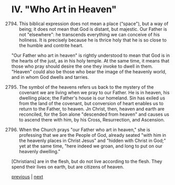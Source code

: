 # IV. "Who Art in Heaven"

2794. This biblical expression does not mean a place (“space"), but a way of being; it does not mean that God is distant, but majestic. Our Father is not "elsewhere": he transcends everything we can conceive of his holiness. It is precisely because he is thrice holy that he is so close to the humble and contrite heart.

"Our Father who art in heaven" is rightly understood to mean that God is in the hearts of the just, as in his holy temple. At the same time, it means that those who pray should desire the one they invoke to dwell in them. "Heaven" could also be those who bear the image of the heavenly world, and in whom God dwells and tarries.

2795. The symbol of the heavens refers us back to the mystery of the covenant we are living when we pray to our Father. He is in heaven, his dwelling place; the Father's house is our homeland. Sin has exiled us from the land of the covenant, but conversion of heart enables us to return to the Father, to heaven. Jn Christ, then, heaven and earth are reconciled, for the Son alone "descended from heaven" and causes us to ascend there with him, by his Cross, Resurrection, and Ascension.

2796. When the Church prays "our Father who art in heaven," she is professing that we are the People of God, already seated "with him in the heavenly places in Christ Jesus" and "hidden with Christ in God;" yet at the same time, "here indeed we groan, and long to put on our heavenly dwelling."

[Christians] are in the flesh, but do not live according to the flesh. They spend their lives on earth, but are citizens of heaven.

[previous](https://github.com/Tenari/non-fiction/blob/master/catechism/__PA3.md) | [next](https://github.com/Tenari/non-fiction/blob/master/catechism/__PA5.md)